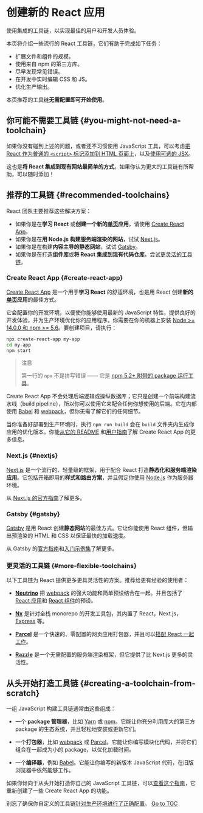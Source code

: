 
# 创建新的 React 应用


使用集成的工具链，以实现最佳的用户和开发人员体验。

本页将介绍一些流行的 React 工具链，它们有助于完成如下任务：

* 扩展文件和组件的规模。
* 使用来自 npm 的第三方库。
* 尽早发现常见错误。
* 在开发中实时编辑 CSS 和 JS。
* 优化生产输出。

本页推荐的工具链**无需配置即可开始使用**。

## 你可能不需要工具链 {#you-might-not-need-a-toolchain}

如果你没有碰到上述的问题，或者还不习惯使用 JavaScript 工具，可以考虑[把 React 作为普通的 `<script>` 标记添加到 HTML 页面上](./add-react-to-a-website.html)，以及[使用可选的 JSX](./add-react-to-a-website.html#optional-try-react-with-jsx)。

这也是**将 React 集成到现有网站最简单的方式**。如果你认为更大的工具链有所帮助，可以随时添加！

## 推荐的工具链 {#recommended-toolchains}

React 团队主要推荐这些解决方案：

- 如果你是在**学习 React** 或**创建一个新的[单页](./glossary.html#single-page-application)应用**，请使用 [Create React App](#create-react-app)。
- 如果你是在**用 Node.js 构建服务端渲染的网站**，试试 [Next.js](#nextjs)。
- 如果你是在构建**内容主导的静态网站**，试试 [Gatsby](#gatsby)。
- 如果你是在打造**组件库**或**将 React 集成到现有代码仓库**，尝试[更灵活的工具链](#more-flexible-toolchains)。

### Create React App {#create-react-app}

[Create React App](https://github.com/facebookincubator/create-react-app) 是一个用于**学习 React** 的舒适环境，也是用 React 创建**新的[单页](./glossary.html#single-page-application)应用**的最佳方式。

它会配置你的开发环境，以便使你能够使用最新的 JavaScript 特性，提供良好的开发体验，并为生产环境优化你的应用程序。你需要在你的机器上安装 [Node >= 14.0.0 和 npm >= 5.6](https://nodejs.org/en/)。要创建项目，请执行：

```bash
npx create-react-app my-app
cd my-app
npm start
```

> 注意
>
> 第一行的 `npx` 不是拼写错误 —— 它是 [npm 5.2+ 附带的 package 运行工具](https://medium.com/@maybekatz/introducing-npx-an-npm-package-runner-55f7d4bd282b)。

Create React App 不会处理后端逻辑或操纵数据库；它只是创建一个前端构建流水线（build pipeline），所以你可以使用它来配合任何你想使用的后端。它在内部使用 [Babel](https://babeljs.io/) 和 [webpack](https://webpack.js.org/)，但你无需了解它们的任何细节。

当你准备好部署到生产环境时，执行 `npm run build` 会在 `build` 文件夹内生成你应用的优化版本。你能[从它的 README](https://github.com/facebookincubator/create-react-app#create-react-app--) 和[用户指南](https://facebook.github.io/create-react-app/)了解 Create React App 的更多信息。

### Next.js {#nextjs}

[Next.js](https://nextjs.org/) 是一个流行的、轻量级的框架，用于配合 React 打造**静态化和服务端渲染应用**。它包括开箱即用的**样式和路由方案**，并且假定你使用 [Node.js](https://nodejs.org/) 作为服务器环境。

从 [Next.js 的官方指南](https://nextjs.org/learn/)了解更多。

### Gatsby {#gatsby}

[Gatsby](https://www.gatsbyjs.org/) 是用 React 创建**静态网站**的最佳方式。它让你能使用 React 组件，但输出预渲染的 HTML 和 CSS 以保证最快的加载速度。

从 Gatsby 的[官方指南](https://www.gatsbyjs.org/docs/)和[入门示例集](https://www.gatsbyjs.org/docs/gatsby-starters/)了解更多。

### 更灵活的工具链 {#more-flexible-toolchains}

以下工具链为 React 提供更多更具灵活性的方案。推荐给更有经验的使用者：

- **[Neutrino](https://neutrinojs.org/)** 把 [webpack](https://webpack.js.org/) 的强大功能和简单预设结合在一起。并且包括了 [React 应用](https://neutrinojs.org/packages/react/)和 [React 组件](https://neutrinojs.org/packages/react-components/)的预设。

- **[Nx](https://nx.dev/react)** 是针对全栈 monorepo 的开发工具包，其内置了 React，Next.js，[Express](https://expressjs.com/) 等。

- **[Parcel](https://parceljs.org/)** 是一个快速的、零配置的网页应用打包器，并且可以[搭配 React 一起工作](https://parceljs.org/recipes/react/)。

- **[Razzle](https://github.com/jaredpalmer/razzle)** 是一个无需配置的服务端渲染框架，但它提供了比 Next.js 更多的灵活性。

## 从头开始打造工具链 {#creating-a-toolchain-from-scratch}

一组 JavaScript 构建工具链通常由这些组成：

* 一个 **package 管理器**，比如 [Yarn](https://yarnpkg.com/) 或 [npm](https://www.npmjs.com/)。它能让你充分利用庞大的第三方 package 的生态系统，并且轻松地安装或更新它们。

* 一个**打包器**，比如 [webpack](https://webpack.js.org/) 或 [Parcel](https://parceljs.org/)。它能让你编写模块化代码，并将它们组合在一起成为小的 package，以优化加载时间。

* 一个**编译器**，例如 [Babel](https://babeljs.io/)。它能让你编写的新版本 JavaScript 代码，在旧版浏览器中依然能够工作。

如果你倾向于从头开始打造你自己的 JavaScript 工具链，可以[查看这个指南](https://blog.usejournal.com/creating-a-react-app-from-scratch-f3c693b84658)，它重新创建了一些 Create React App 的功能。

别忘了确保你自定义的工具链[针对生产环境进行了正确配置](./optimizing-performance.html#use-the-production-build)。
<span style="float: footnote;"><a href="./index.html#toc">Go to TOC</a></span>
